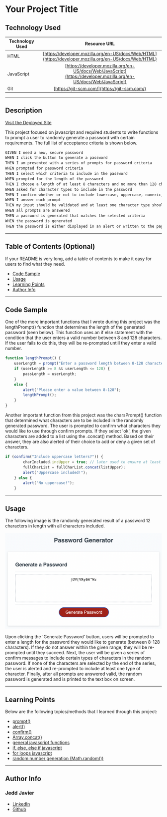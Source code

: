 # Your Project Title 

## Technology Used 

| Technology Used         | Resource URL           | 
| ------------- |:-------------:| 
| HTML    | [https://developer.mozilla.org/en-US/docs/Web/HTML](https://developer.mozilla.org/en-US/docs/Web/HTML) | 
| JavaScript | [https://developer.mozilla.org/en-US/docs/Web/JavaScript](https://developer.mozilla.org/en-US/docs/Web/JavaScript)|   
| Git | [https://git-scm.com/](https://git-scm.com/)     |    

<hr>

## Description 

[Visit the Deployed Site](https://jeppjeppjepp0.github.io/PasswordGeneration/)

This project focused on javascript and required students to write functions to prompt a user to randomly generate a password with certain requirements. The full list of acceptance criteria is shown below. 

```md
GIVEN I need a new, secure password
WHEN I click the button to generate a password
THEN I am presented with a series of prompts for password criteria
WHEN prompted for password criteria
THEN I select which criteria to include in the password
WHEN prompted for the length of the password
THEN I choose a length of at least 8 characters and no more than 128 characters
WHEN asked for character types to include in the password
THEN I confirm whether or not to include lowercase, uppercase, numeric, and/or special characters
WHEN I answer each prompt
THEN my input should be validated and at least one character type should be selected
WHEN all prompts are answered
THEN a password is generated that matches the selected criteria
WHEN the password is generated
THEN the password is either displayed in an alert or written to the page
```

<hr>

## Table of Contents (Optional)

If your README is very long, add a table of contents to make it easy for users to find what they need.

* [Code Sample](#code-sample)
* [Usage](#usage)
* [Learning Points](#learning-points)
* [Author Info](#author-info)

<hr>

## Code Sample

One of the more important functions that I wrote during this project was the lengthPrompt() function that determines the length of the generated password (seen below). This function uses an if else statement with the condition that the user enters a valid number between 8 and 128 characters. If the user fails to do this, they will be re-prompted untill they enter a valid number.

```js
function lengthPrompt() {
    userLength = prompt("Enter a password length between 8-128 characters");
    if (userLength >= 8 && userLength <= 128) {
        passLength = userLength;
    }
    else {
        alert("Please enter a value between 8-128");
        lengthPrompt();
    }
}
```

Another important function from this project was the charsPrompt() function that determined what characters are to be included in the randomly generated password. The user is prompted to confirm what characters they would like to use through confirm prompts. If they select 'ok', the given characters are added to a list using the .concat() method. Based on their answer, they are also alerted of their choice to add or deny a given set of characters.

```js
if (confirm("Include uppercase letters?")) {
        charIncluded.incUpper = true; // later used to ensure at least one character type is included
        fullCharList = fullCharList.concat(listUpper);
        alert("Uppercase included!");
    } else {
        alert("No uppercase!");
    }
```

<hr>

## Usage 

The following image is the randomly generated result of a password 12 characters in length with all characters included.

![12 Characters All Included](images/12charAll.png)

Upon clicking the 'Generate Password' button, users will be prompted to enter a length for the password they would like to generate (between 8-128 characters). If they do not answer within the given range, they will be re-prompted until they succeed. Next, the user will be given a series of confirm messages to include certain types of characters in the random password. If none of the characters are selected by the end of the series, the user is alerted and re-prompted to include at least one type of character. Finally, after all prompts are answered valid, the random password is generated and is printed to the text box on screen.

<hr>

## Learning Points 

Below are the following topics/methods that I learned through this project:

 * [prompt()](https://www.w3schools.com/jsref/met_win_prompt.asp)
 * [alert()](https://www.w3schools.com/jsref/met_win_alert.asp)
 * [confirm()](https://www.w3schools.com/jsref/met_win_confirm.asp)
 * [Array.concat()](https://developer.mozilla.org/en-US/docs/Web/JavaScript/Reference/Global_Objects/Array/concat)
 * [general javascript functions](https://developer.mozilla.org/en-US/docs/Web/JavaScript/Reference/Functions)
 * [if, else, else if javascript](https://www.w3schools.com/js/js_if_else.asp)
 * [for loops javascript](https://www.w3schools.com/js/js_loop_for.asp)
 * [random number generation (Math.random())](https://developer.mozilla.org/en-US/docs/Web/JavaScript/Reference/Global_Objects/Math/random)

<hr>

## Author Info


### Jedd Javier

* [LinkedIn](https://www.linkedin.com/in/jedd-javier-4b323426b/)
* [Github](github.com/jeppjeppjepp0)
